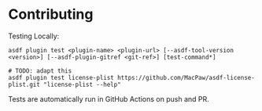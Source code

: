 # Contributing

Testing Locally:

```shell
asdf plugin test <plugin-name> <plugin-url> [--asdf-tool-version <version>] [--asdf-plugin-gitref <git-ref>] [test-command*]

# TODO: adapt this
asdf plugin test license-plist https://github.com/MacPaw/asdf-license-plist.git "license-plist --help"
```

Tests are automatically run in GitHub Actions on push and PR.

